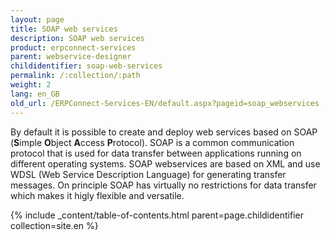 ```yaml
---
layout: page
title: SOAP web services
description: SOAP web services
product: erpconnect-services
parent: webservice-designer
childidentifier: soap-web-services
permalink: /:collection/:path
weight: 2
lang: en_GB
old_url: /ERPConnect-Services-EN/default.aspx?pageid=soap_webservices
---
```


By default it is possible to create and deploy web services based on SOAP (**S**imple **O**bject **A**ccess **P**rotocol). SOAP is a common communication protocol that is used for data transfer between applications running on different operating systems. SOAP webservices are based on XML and use WDSL (Web Service Description Language) for generating transfer messages. On principle SOAP has virtually no restrictions for data transfer which makes it higly flexible and versatile. 

{% include _content/table-of-contents.html parent=page.childidentifier collection=site.en %}